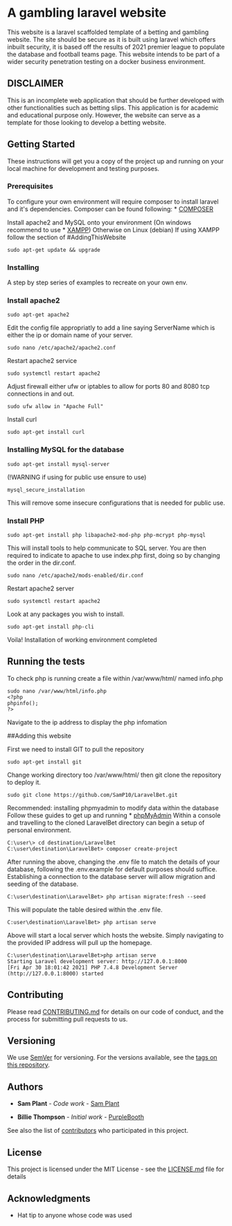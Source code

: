 # A gambling laravel website

This website is a laravel scaffolded template of a betting and gambling website.
The site should be secure as it is built using laravel which offers inbuilt security, it is based off the results of 2021 premier league to populate the database and football teams page.
This website intends to be part of a wider security penetration testing on a docker business environment.
## DISCLAIMER
This is an incomplete web application that should be further developed with other functionalities such as betting slips.
This application is for academic and educational purpose only.
However, the website can serve as a template for those looking to develop a betting website.

## Getting Started

These instructions will get you a copy of the project up and running on your local machine for development and testing purposes.

### Prerequisites

To configure your own environment will require composer to install laravel and it's dependencies.
Composer can be found following: * [COMPOSER](https://getcomposer.org/download/)

Install apache2 and MySQL onto your environment (On windows recommend to use * [XAMPP](https://www.apachefriends.org/download.html))
Otherwise on Linux (debian)
If using XAMPP follow the section of #AddingThisWebsite

```
sudo apt-get update && upgrade
```

### Installing

A step by step series of examples to recreate on your own env.

### Install apache2

```
sudo apt-get apache2
```

Edit the config file appropriatly to add a line saying ServerName which is either the ip or domain name of your server.

```
sudo nano /etc/apache2/apache2.conf
```

Restart apache2 service

```
sudo systemctl restart apache2
```

Adjust firewall either ufw or iptables to allow for ports 80 and 8080 tcp connections in and out.

```
sudo ufw allow in "Apache Full"
```

Install curl

```
sudo apt-get install curl
```

### Installing MySQL for the database

```
sudo apt-get install mysql-server
```

(!WARNING if using for public use ensure to use)

```
mysql_secure_installation
```

This will remove some insecure configurations that is needed for public use.

### Install PHP

```
sudo apt-get install php libapache2-mod-php php-mcrypt php-mysql
```

This will install tools to help communicate to SQL server.
You are then required to indicate to apache to use index.php first, doing so by changing the order in the dir.conf.

```
sudo nano /etc/apache2/mods-enabled/dir.conf
```
Restart apache2 server

```
sudo systemctl restart apache2
```
Look at any packages you wish to install.

```
sudo apt-get install php-cli
```
Voila! Installation of working environment completed

## Running the tests

To check php is running create a file within /var/www/html/ named info.php

```
sudo nano /var/www/html/info.php
<?php
phpinfo();
?>
```
Navigate to the ip address to display the php infomation


##Adding this website

First we need to install GIT to pull the repository

```
sudo apt-get install git
```

Change working directory too /var/www/html/ then git clone the repository to deploy it.

```
sudo git clone https://github.com/SamP10/LaravelBet.git
```

Recommended: installing phpmyadmin to modify data within the database
Follow these guides to get up and running * [phpMyAdmin](https://www.digitalocean.com/community/tutorials/how-to-install-and-secure-phpmyadmin-on-ubuntu-20-04)
Within a console and travelling to the cloned LaravelBet directory can begin a setup of personal environment.

```
C:\user\> cd destination/LaravelBet
C:\user\destination\LaravelBet> composer create-project
```
After running the above, changing the .env file to match the details of your database, following the .env.example for default purposes should suffice.
Establishing a connection to the database server will allow migration and seeding of the database.
```
C:\user\destination\LaravelBet> php artisan migrate:fresh --seed
```
This will populate the table desired within the .env file.

```
C:user\destination\LaravelBet> php artisan serve
```
Above will start a local server which hosts the website. Simply navigating to the provided IP address will pull up the homepage.
```
C:\user\destination\LaravelBet>php artisan serve
Starting Laravel development server: http://127.0.0.1:8000
[Fri Apr 30 18:01:42 2021] PHP 7.4.8 Development Server (http://127.0.0.1:8000) started
```
## Contributing

Please read [CONTRIBUTING.md](https://gist.github.com/PurpleBooth/b24679402957c63ec426) for details on our code of conduct, and the process for submitting pull requests to us.

## Versioning

We use [SemVer](http://semver.org/) for versioning. For the versions available, see the [tags on this repository](https://github.com/your/project/tags). 

## Authors
* **Sam Plant** - *Code work* - [Sam Plant](https://github.com/SamP10)

* **Billie Thompson** - *Initial work* - [PurpleBooth](https://github.com/PurpleBooth)

See also the list of [contributors](https://github.com/your/project/contributors) who participated in this project.

## License

This project is licensed under the MIT License - see the [LICENSE.md](LICENSE.md) file for details

## Acknowledgments

* Hat tip to anyone whose code was used
